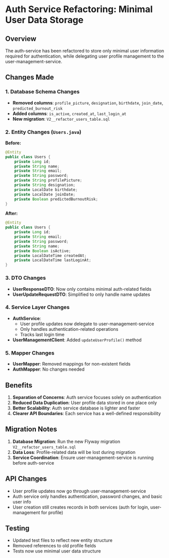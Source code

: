 # Auth Service Refactoring: Minimal User Data Storage

## Overview
The auth-service has been refactored to store only minimal user information required for authentication, while delegating user profile management to the user-management-service.

## Changes Made

### 1. Database Schema Changes
- **Removed columns**: `profile_picture`, `designation`, `birthdate`, `join_date`, `predicted_burnout_risk`
- **Added columns**: `is_active`, `created_at`, `last_login_at`
- **New migration**: `V2__refactor_users_table.sql`

### 2. Entity Changes (`Users.java`)
**Before:**
```java
@Entity
public class Users {
    private Long id;
    private String name;
    private String email;
    private String password;
    private String profilePicture;
    private String designation;
    private LocalDate birthdate;
    private LocalDate joinDate;
    private Boolean predictedBurnoutRisk;
}
```

**After:**
```java
@Entity
public class Users {
    private Long id;
    private String email;
    private String password;
    private String name;
    private Boolean isActive;
    private LocalDateTime createdAt;
    private LocalDateTime lastLoginAt;
}
```

### 3. DTO Changes
- **UserResponseDTO**: Now only contains minimal auth-related fields
- **UserUpdateRequestDTO**: Simplified to only handle name updates

### 4. Service Layer Changes
- **AuthService**: 
  - User profile updates now delegate to user-management-service
  - Only handles authentication-related operations
  - Tracks last login time
- **UserManagementClient**: Added `updateUserProfile()` method

### 5. Mapper Changes
- **UserMapper**: Removed mappings for non-existent fields
- **AuthMapper**: No changes needed

## Benefits

1. **Separation of Concerns**: Auth service focuses solely on authentication
2. **Reduced Data Duplication**: User profile data stored in one place only
3. **Better Scalability**: Auth service database is lighter and faster
4. **Clearer API Boundaries**: Each service has a well-defined responsibility

## Migration Notes

1. **Database Migration**: Run the new Flyway migration `V2__refactor_users_table.sql`
2. **Data Loss**: Profile-related data will be lost during migration
3. **Service Coordination**: Ensure user-management-service is running before auth-service

## API Changes

- User profile updates now go through user-management-service
- Auth service only handles authentication, password changes, and basic user info
- User creation still creates records in both services (auth for login, user-management for profile)

## Testing

- Updated test files to reflect new entity structure
- Removed references to old profile fields
- Tests now use minimal user data structure
